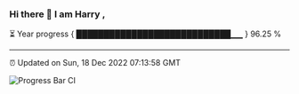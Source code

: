 ### Hi there 👋 I am Harry , 

⏳ Year progress { ████████████████████████████▁▁ } 96.25 %

---

⏰ Updated on Sun, 18 Dec 2022 07:13:58 GMT

![Progress Bar CI](https://github.com/duykhang68/duykhang68/workflows/Progress%20Bar%20CI/badge.svg)
